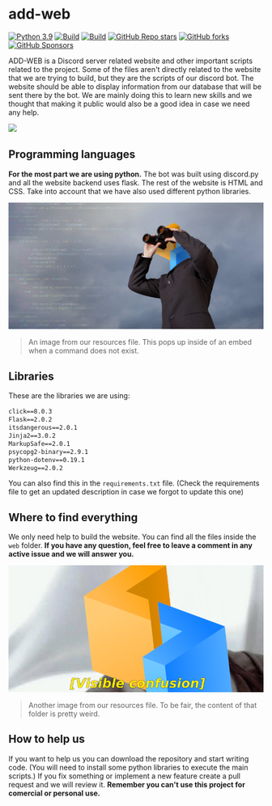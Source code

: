 # add-web
[![Python 3.9](https://img.shields.io/badge/python-3.9-yellow.svg)](https://www.python.org/)
[![Build](https://img.shields.io/badge/Supported_OS-Linux-orange.svg)]()
[![Build](https://img.shields.io/badge/Supported_OS-Windows-orange.svg)]()
[![GitHub Repo stars](https://img.shields.io/github/stars/ErtonDev/add-web?style=social)](https://github.com/ErtonDev/add-web)
[![GitHub forks](https://img.shields.io/github/forks/ErtonDev/add-web?style=social)](https://github.com/ErtonDev/add-web)
[![GitHub Sponsors](https://img.shields.io/github/sponsors/ErtonDev?label=Sponsor%20me&logo=github%20sponsors&style=social)](https://github.com/sponsors/ErtonDev)

ADD-WEB is a Discord server related website and other important scripts related to the project. Some of the files aren't directly related to the website that we are trying to build, but they are the scripts of our discord bot. The website should be able to display information from our database that will be sent there by the bot. We are mainly doing this to learn new skills and we thought that making it public would also be a good idea in case we need any help.

![](https://maxterx.com/wp-content/uploads/2021/07/Discord-LogoWordmark-Color.png)

## Programming languages
**For the most part we are using python.** The bot was built using discord.py and all the website backend uses flask. The rest of the website is HTML and CSS. Take into account that we have also used different python libraries.

![](https://raw.githubusercontent.com/ErtonDev/add-web/main/resources/elhijo_commandnotfound3.png)
> An image from our resources file. This pops up inside of an embed when a command does not exist.

## Libraries
These are the libraries we are using:
```
click==8.0.3
Flask==2.0.2
itsdangerous==2.0.1
Jinja2==3.0.2
MarkupSafe==2.0.1
psycopg2-binary==2.9.1
python-dotenv==0.19.1
Werkzeug==2.0.2
```
You can also find this in the `requirements.txt` file.
(Check the requirements file to get an updated description in case we forgot to update this one)

## Where to find everything
We only need help to build the website. You can find all the files inside the `web` folder.
**If you have any question, feel free to leave a comment in any active issue and we will answer you.**

![](https://raw.githubusercontent.com/ErtonDev/add-web/main/resources/elhijo_commandnotfound1.png)
> Another image from our resources file. To be fair, the content of that folder is pretty weird.

## How to help us
If you want to help us you can download the repository and start writing code. (You will need to install some python libraries to execute the main scripts.) If you fix something or implement a new feature create a pull request and we will review it.
**Remember you can't use this project for comercial or personal use.**
